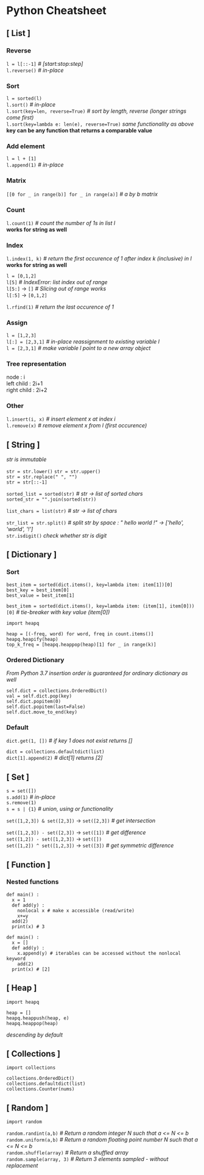 # Python Cheatsheet 

## [ List ]

### Reverse
`l = l[::-1]` *# [start:stop:step]*  
`l.reverse()` *# in-place*  

### Sort
`l = sorted(l)`  
`l.sort()` *# in-place*  
`l.sort(key=len, reverse=True)` *# sort by length, reverse (longer strings come first)*  
`l.sort(key=lambda e: len(e), reverse=True)` *same functionality as above*           
**key can be any function that returns a comparable value** 

### Add element 
`l = l + [1]`   
`l.append(1)` *# in-place*  

### Matrix 
`[[0 for _ in range(b)] for _ in range(a)]` *# a by b matrix*  

### Count
`l.count(1)` *# count the number of 1s in list l*              
**works for string as well**   

### Index
`l.index(1, k)` *# return the first occurence of 1 after index k (inclusive) in l*           
**works for string as well**     

`l = [0,1,2]`  
`l[5]` *# IndexError: list index out of range*    
`l[5:]` &rarr; `[]` *# Slicing out of range works*   
`l[:5]` &rarr; `[0,1,2]`         

`l.rfind(1)` *# return the last occurence of 1*                    

### Assign
`l = [1,2,3]`        
`l[:] = [2,3,1]` *# in-place reassignment to existing variable l*          
`l = [2,3,1]` *# make variable l point to a new array object*             

### Tree representation
node : i     
left child : 2i+1    
right child : 2i+2     

### Other    
`l.insert(i, x)` *# insert element x at index i*               
`l.remove(x)` *# remove element x from l (first occurence)*           

## [ String ]  
*str is immutable*

`str = str.lower()`  `str = str.upper()`  
`str = str.replace(" ", "")`    
`str = str[::-1]`  

`sorted_list = sorted(str)` *# str &rarr; list of sorted chars*    
`sorted_str = "".join(sorted(str))`  

`list_chars = list(str)` *# str &rarr; list of chars*

`str_list = str.split()` *# split str by space : "   hello   world  !" &rarr; ['hello', 'world', '!']*            
`str.isdigit()` *check whether str is digit*               

## [ Dictionary ]  

### Sort  
```
best_item = sorted(dict.items(), key=lambda item: item[1])[0]  
best_key = best_item[0]  
best_value = best_item[1]  
```

`best_item = sorted(dict.items(), key=lambda item: (item[1], item[0]))[0]` *# tie-breaker with key value (item[0])*        

```
import heapq

heap = [(-freq, word) for word, freq in count.items()]
heapq.heapify(heap)
top_k_freq = [heapq.heappop(heap)[1] for _ in range(k)]
```

### Ordered Dictionary 
*From Python 3.7 insertion order is guaranteed for ordinary dictionary as well*           
```
self.dict = collections.OrderedDict()
val = self.dict.pop(key) 
self.dict.popitem(0)
self.dict.popitem(last=False) 
self.dict.move_to_end(key)
```       

### Default
`dict.get(1, [])` *# if key 1 does not exist returns []*      
           
`dict = collections.defaultdict(list)`             
`dict[1].append(2)` *# dict[1] returns [2]*            

## [ Set ]   
`s = set([])`     
`s.add(1)` *# in-place*      
`s.remove(1)`               
`s = s | {1}` *# union, using or functionality*        

`set([1,2,3]) & set([2,3])` &rarr; `set([2,3])` *# get intersection*       

`set([1,2,3]) - set([2,3])` &rarr; `set([1])` *# get difference*       
`set([1,2]) - set([1,2,3])` &rarr; `set([])`                       
`set([1,2]) ^ set([1,2,3])` &rarr; `set([3])` *# get symmetric difference*       



## [ Function ]
### Nested functions
```
def main() :
  x = 1
  def add(y) :
	nonlocal x # make x accessible (read/write)
	x+=y
  add(2)
  print(x) # 3 
``` 

```
def main() :
  x = []
  def add(y) :
	x.append(y) # iterables can be accessed without the nonlocal keyword 
	add(2)
  print(x) # [2] 
``` 

## [ Heap ]
```
import heapq

heap = []
heapq.heappush(heap, e)
heapq.heappop(heap)
```
*descending by default*        

## [ Collections ]
```
import collections         

collections.OrderedDict()             
collections.defaultdict(list)               
collections.Counter(nums)
```

## [ Random ]             
`import random`           

`random.randint(a,b)` *# Return a random integer N such that a <= N <= b*                      
`random.uniform(a,b)` *# Return a random floating point number N such that a <= N <= b*         
`random.shuffle(array)` *# Return a shuffled array*                
`random.sample(array, 3)` *# Return 3 elements sampled - without replacement*                  
